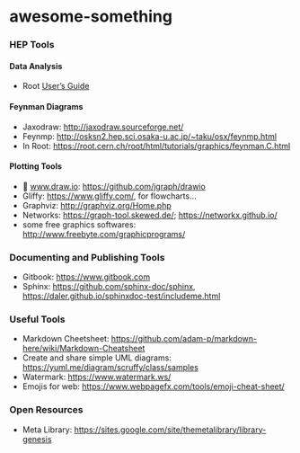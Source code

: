 # awesome-something


### HEP Tools

#### Data Analysis
* Root [User’s Guide](https://root.cern.ch/root/htmldoc/guides/users-guide/ROOTUsersGuide.html)

#### Feynman Diagrams
* Jaxodraw: http://jaxodraw.sourceforge.net/
* Feynmp: http://osksn2.hep.sci.osaka-u.ac.jp/~taku/osx/feynmp.html
* In Root: https://root.cern.ch/root/html/tutorials/graphics/feynman.C.html

#### Plotting Tools
* :frog: www.draw.io: https://github.com/jgraph/drawio
* Gliffy: https://www.gliffy.com/, for flowcharts...
* Graphviz: http://graphviz.org/Home.php 
* Networks: https://graph-tool.skewed.de/; https://networkx.github.io/
* some free graphics softwares: http://www.freebyte.com/graphicprograms/

### Documenting and Publishing Tools
* Gitbook: https://www.gitbook.com
* Sphinx: https://github.com/sphinx-doc/sphinx, https://daler.github.io/sphinxdoc-test/includeme.html

### Useful Tools
* Markdown Cheetsheet: https://github.com/adam-p/markdown-here/wiki/Markdown-Cheatsheet
* Create and share simple UML diagrams: https://yuml.me/diagram/scruffy/class/samples
* Watermark: https://www.watermark.ws/
* Emojis for web: https://www.webpagefx.com/tools/emoji-cheat-sheet/

### Open Resources
* Meta Library: https://sites.google.com/site/themetalibrary/library-genesis
